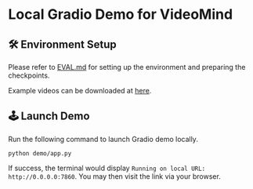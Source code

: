 # Local Gradio Demo for VideoMind

## 🛠️ Environment Setup

Please refer to [EVAL.md](/docs/EVAL.md) for setting up the environment and preparing the checkpoints.

Example videos can be downloaded at [here](https://huggingface.co/spaces/yeliudev/VideoMind-2B/tree/main/data).

## 🕹️ Launch Demo

Run the following command to launch Gradio demo locally.

```shell
python demo/app.py
```

If success, the terminal would display `Running on local URL: http://0.0.0.0:7860`. You may then visit the link via your browser.
